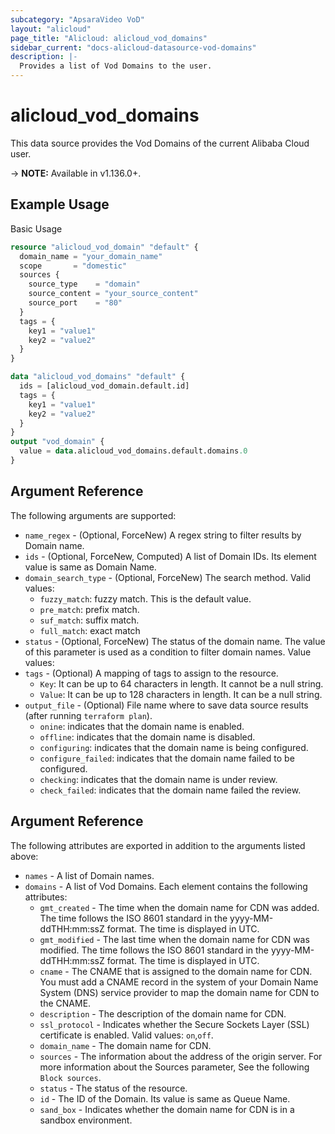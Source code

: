 ```yaml
---
subcategory: "ApsaraVideo VoD"
layout: "alicloud"
page_title: "Alicloud: alicloud_vod_domains"
sidebar_current: "docs-alicloud-datasource-vod-domains"
description: |-
  Provides a list of Vod Domains to the user.
---
```


# alicloud\_vod\_domains

This data source provides the Vod Domains of the current Alibaba Cloud user.

-> **NOTE:** Available in v1.136.0+.

## Example Usage

Basic Usage

```terraform
resource "alicloud_vod_domain" "default" {
  domain_name = "your_domain_name"
  scope       = "domestic"
  sources {
    source_type    = "domain"
    source_content = "your_source_content"
    source_port    = "80"
  }
  tags = {
    key1 = "value1"
    key2 = "value2"
  }
}

data "alicloud_vod_domains" "default" {
  ids = [alicloud_vod_domain.default.id]
  tags = {
    key1 = "value1"
    key2 = "value2"
  }
}
output "vod_domain" {
  value = data.alicloud_vod_domains.default.domains.0
}

```

## Argument Reference

The following arguments are supported:

* `name_regex` - (Optional, ForceNew) A regex string to filter results by Domain name.
* `ids` - (Optional, ForceNew, Computed)  A list of Domain IDs. Its element value is same as Domain Name.
* `domain_search_type` - (Optional, ForceNew) The search method. Valid values:
  * `fuzzy_match`: fuzzy match. This is the default value.
  * `pre_match`: prefix match.
  * `suf_match`: suffix match.
  * `full_match`: exact match
* `status` - (Optional, ForceNew) The status of the domain name. The value of this parameter is used as a condition to filter domain names. Value values:
* `tags` - (Optional) A mapping of tags to assign to the resource.
  * `Key`: It can be up to 64 characters in length. It cannot be a null string. 
  * `Value`: It can be up to 128 characters in length. It can be a null string.
* `output_file` - (Optional) File name where to save data source results (after running `terraform plan`).
  * `onine`: indicates that the domain name is enabled.
  * `offline`: indicates that the domain name is disabled.
  * `configuring`: indicates that the domain name is being configured.
  * `configure_failed`: indicates that the domain name failed to be configured.
  * `checking`: indicates that the domain name is under review.
  * `check_failed`: indicates that the domain name failed the review.


## Argument Reference

The following attributes are exported in addition to the arguments listed above:

* `names` - A list of Domain names.
* `domains` - A list of Vod Domains. Each element contains the following attributes:
  * `gmt_created` - The time when the domain name for CDN was added. The time follows the ISO 8601 standard in the yyyy-MM-ddTHH:mm:ssZ format. The time is displayed in UTC.
  * `gmt_modified` - The last time when the domain name for CDN was modified. The time follows the ISO 8601 standard in the yyyy-MM-ddTHH:mm:ssZ format. The time is displayed in UTC.
  * `cname` - The CNAME that is assigned to the domain name for CDN. You must add a CNAME record in the system of your Domain Name System (DNS) service provider to map the domain name for CDN to the CNAME.
  * `description` - The description of the domain name for CDN.
  * `ssl_protocol` - Indicates whether the Secure Sockets Layer (SSL) certificate is enabled. Valid values: `on`,`off`.
  * `domain_name` - The domain name for CDN.
  * `sources` - The information about the address of the origin server. For more information about the Sources parameter, See the following `Block sources`.
  * `status` - The status of the resource.
  * `id` - The ID of the Domain. Its value is same as Queue Name.
  * `sand_box` - Indicates whether the domain name for CDN is in a sandbox environment.
